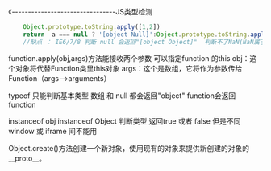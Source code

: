 《--------------------------------JS类型检测
```javascript
    Object.prototype.toString.apply([1,2])
    return  a === null ? '[object Null]':Object.prototype.toString.apply(a); //hack ie678
    //缺点 ： IE6/7/8 判断 null 会返回"[object Object]"  判断不了NaN(NaN属于Number 用isNaN())
```

function.apply(obj,args)方法能接收两个参数   可以指定function 的this
obj：这个对象将代替Function类里this对象
args：这个是数组，它将作为参数传给Function（args-->arguments）

typeof  只能判断基本类型
数组 和 null 都会返回"object"  function会返回 function

instanceof
obj instanceof Object  判断类型 返回true  或者 false
但是不同window  或 iframe 间不能用


Object.create()方法创建一个新对象，使用现有的对象来提供新创建的对象的__proto__。
